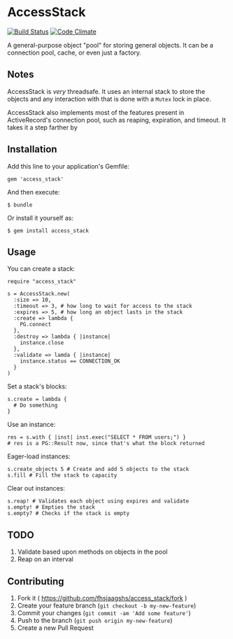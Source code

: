 # AccessStack
[![Build Status](https://travis-ci.org/fhsjaagshs/access_stack.png)](https://travis-ci.org/fhsjaagshs/access_stack) [![Code Climate](https://codeclimate.com/github/fhsjaagshs/access_stack.png)](https://codeclimate.com/github/fhsjaagshs/access_stack)

A general-purpose object "pool" for storing general objects. It can be a connection pool, cache, or even just a factory.

## Notes

AccessStack is *very* threadsafe. It uses an internal stack to store the objects and any interaction with that is done with a `Mutex` lock in place.

AccessStack also implements most of the features present in ActiveRecord's connection pool, such as reaping, expiration, and timeout. It takes it a step farther by 

## Installation

Add this line to your application's Gemfile:

    gem 'access_stack'

And then execute:

    $ bundle

Or install it yourself as:

    $ gem install access_stack

## Usage

You can create a stack:

	require "access_stack"

	s = AccessStack.new(
	  :size => 10,
	  :timeout => 3, # how long to wait for access to the stack
	  :expires => 5, # how long an object lasts in the stack
	  :create => lambda {
	    PG.connect
	  },
	  :destroy => lambda { |instance|
	    instance.close
	  },
	  :validate => lamda { |instance|
	    instance.status == CONNECTION_OK
	  }
	)
	
Set a stack's blocks:

	s.create = lambda {
	  # Do something
	}
	
Use an instance:

	res = s.with { |inst| inst.exec("SELECT * FROM users;") }
	# res is a PG::Result now, since that's what the block returned
	
Eager-load instances:
	
	s.create_objects 5 # Create and add 5 objects to the stack
	s.fill # Fill the stack to capacity
	
Clear out instances:

	s.reap! # Validates each object using expires and validate
	s.empty! # Empties the stack
	s.empty? # Checks if the stack is empty


## TODO

1. Validate based upon methods on objects in the pool
2. Reap on an interval

## Contributing

1. Fork it ( https://github.com/fhsjaagshs/access_stack/fork )
2. Create your feature branch (`git checkout -b my-new-feature`)
3. Commit your changes (`git commit -am 'Add some feature'`)
4. Push to the branch (`git push origin my-new-feature`)
5. Create a new Pull Request
